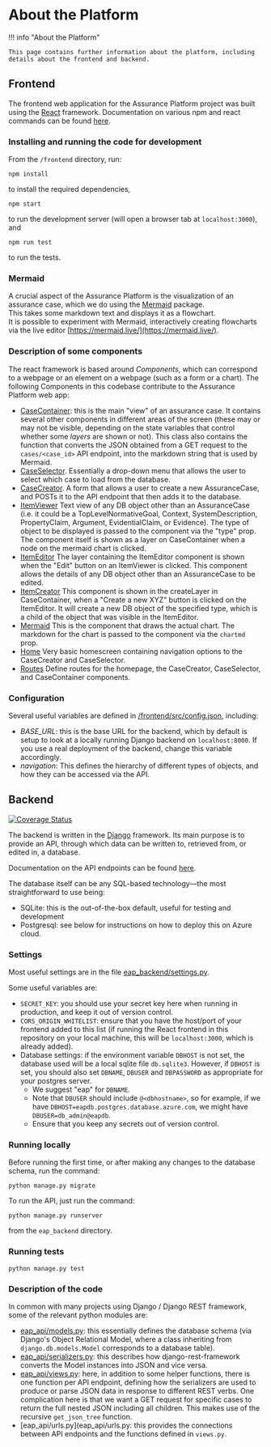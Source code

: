 # About the Platform

!!! info "About the Platform"
    
    This page contains further information about the platform, including details about the frontend and backend.

## Frontend

The frontend web application for the Assurance Platform project was built using the [React](https://reactjs.org/) framework.
Documentation on various npm and react commands can be found [here](react_info.md).

### Installing and running the code for development

From the `/frontend` directory, run:

```shell
npm install
```

to install the required dependencies,

```shell
npm start
```

to run the development server (will open a browser tab at `localhost:3000`), and

```shell
npm run test
```

to run the tests.

### Mermaid

A crucial aspect of the Assurance Platform is the visualization of an assurance case, which we do using the [Mermaid](https://mermaid-js.github.io/mermaid/#/) package.  
This takes some markdown text and displays it as a flowchart.  
It is possible to experiment with Mermaid, interactively creating flowcharts via the live editor [https://mermaid.live/](https://mermaid.live/).

### Description of some components

The react framework is based around *Components*, which can correspond to a webpage or an element on a webpage (such as a form or a chart).
The following Components in this codebase contribute to the Assurance Platform web app:

- [CaseContainer](src/components/CaseContainer.js): this is the main "view" of an assurance case.  It contains several other components in different areas of the screen (these may or may not be visible, depending on the state variables that control whether some *layers* are shown or not).  This class also contains the function that converts the JSON obtained from a GET request to the ```cases/<case_id>``` API endpoint, into the markdown string that is used by Mermaid.
- [CaseSelector](src/components/CaseSelector.js). Essentially a drop-down menu that allows the user to select which case to load from the database.
- [CaseCreator](src/components/CaseCreator.js). A form that allows a user to create a new AssuranceCase, and POSTs it to the API endpoint that then adds it to the database.
- [ItemViewer](src/components/ItemViewer.js) Text view of any DB object other than an AssuranceCase (i.e. it could be a TopLevelNormativeGoal, Context, SystemDescription, PropertyClaim, Argument, EvidentialClaim, or Evidence).   The type of object to be displayed is passed to the component via the "type" prop.  The component itself is shown as a layer on CaseContainer when a node on the mermaid chart is clicked.
- [ItemEditor](src/components/ItemEditor.js) The layer containing the ItemEditor component is shown when the "Edit" button on an ItemViewer is clicked.   This component allows the details of any DB object other than an AssuranceCase to be edited.
- [ItemCreator](src/components/ItemCreator.js) This component is shown in the createLayer in CaseContainer, when a "Create a new XYZ" button is clicked on the ItemEditor.  It will create a new DB object of the specified type, which is a child of the object that was visible in the ItemEditor.
- [Mermaid](src/components/Mermaid.js) This is the component that draws the actual chart.   The markdown for the chart is passed to the component via the `chartmd` prop.
- [Home](src/components/Home.js) Very basic homescreen containing navigation options to the CaseCreator and CaseSelector.
- [Routes](src/components/Routes.js) Define routes for the homepage, the CaseCreator, CaseSelector, and CaseContainer components.

### Configuration

Several useful variables are defined in [/frontend/src/config.json](https://github.com/alan-turing-institute/AssurancePlatform/blob/main/frontend/src/config.json), including:

- *BASE_URL*: this is the base URL for the backend, which by default is setup to look at a locally running Django backend on `localhost:8000`.   If you use a real deployment of the backend, change this variable accordingly.
- *navigation*: This defines the hierarchy of different types of objects, and how they can be accessed via the API.

## Backend

[![Coverage Status](https://coveralls.io/repos/github/alan-turing-institute/AssurancePlatform/badge.svg?branch=main)](https://coveralls.io/github/alan-turing-institute/AssurancePlatform?branch=main)

The backend is written in the [Django](https://docs.djangoproject.com/en/4.0/) framework.
Its main purpose is to provide an API, through which data can be written to, retrieved from, or edited in, a database.

Documentation on the API endpoints can be found [here](eap_api/API_docs.md).

The database itself can be any SQL-based technology—the most straightforward to use being:

- SQLite: this is the out-of-the-box default, useful for testing and development
- Postgresql: see below for instructions on how to deploy this on Azure cloud.

### Settings

Most useful settings are in the file [eap_backend/settings.py](eap_backend/settings.py).

Some useful variables are:

- `SECRET_KEY`: you should use your secret key here when running in production, and keep it out of version control.
- `CORS_ORIGIN_WHITELIST`: ensure that you have the host/port of your frontend added to this list (if running the React frontend in this repository on your local machine, this will be `localhost:3000`, which is already added).
- Database settings: if the environment variable `DBHOST` is not set, the database used will be a local sqlite file `db.sqlite3`. However, if `DBHOST` is set, you should also set `DBNAME`, `DBUSER` and `DBPASSWORD` as appropriate for your postgres server.
    - We suggest "eap" for `DBNAME`.
    - Note that `DBUSER` should include ```@<dbhostname>```, so for example, if we have `DBHOST=eapdb.postgres.database.azure.com`, we might have `DBUSER=db_admin@eapdb`.
    - Ensure that you keep any secrets out of version control.

### Running locally

Before running the first time, or after making any changes to the database schema, run the command:

```shell
python manage.py migrate
```

To run the API, just run the command:

```shell
python manage.py runserver
```

from the `eap_backend` directory.

### Running tests

```shell
python manage.py test
```

### Description of the code

In common with many projects using Django / Django REST framework, some of the relevant python modules are:

- [eap_api/models.py](eap_api/models.py): this essentially defines the database schema (via Django's Object Relational Model, where a class inheriting from `django.db.models.Model` corresponds to a database table).
- [eap_api/serializers.py](eap_api/serializers.py): this describes how django-rest-framework converts the Model instances into JSON and vice versa.
- [eap_api/views.py](eap_api/views.py): here, in addition to some helper functions, there is one function per API endpoint, defining how the serializers are used to produce or parse JSON data in response to different REST verbs.  One complication here is that we want a GET request for specific cases to return the full nested JSON including all children.  This makes use of the recursive `get_json_tree` function.
- [eap_api/urls.py](eap_api/urls.py: this provides the connections between API endpoints and the functions defined in `views.py`.
